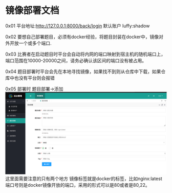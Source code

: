 # 镜像部署文档
0x01 平台地址:http://127.0.0.1:8000/back/login 默认账户 luffy:shadow

0x02 要想自己部署题目，必须有docker经验，将题目封装在docker中，镜像对外开放一个或多个端口.

0x03 比赛者在启动题目时平台会自动将内网的端口映射到宿主机的随机端口上，端口范围在10000-20000之间，请务必确认该区间的端口没有被占用。

0x04 题目部署时平台会先在本地寻找镜像，如果找不到则从仓库中下载，如果仓库中也没有平台则会报错

0x05 部署时 题目部署->添加 
![](img/img3.png)
这里面需要注意的只有两个地方
镜像标签就是docker的标签，比如nginx:latest
端口号则是docker镜像开放的端口，采用的形式可以是80或者是80,22。